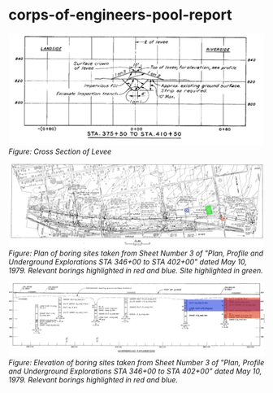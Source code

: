 # corps-of-engineers-pool-report

![Cross Section of Levee](https://raw.githubusercontent.com/nathancolgate/corps-of-engineers-pool-report/master/levee_cross_section.png)
_Figure: Cross Section of Levee_

![Boring Plan](https://raw.githubusercontent.com/nathancolgate/corps-of-engineers-pool-report/master/boring_plan.png)
_Figure: Plan of boring sites taken from Sheet Number 3 of "Plan, Profile and Underground Explorations STA 346+00 to STA 402+00" dated May 10, 1979. Relevant borings highlighted in red and blue. Site highlighted in green._

![Cross Section of Levee](https://raw.githubusercontent.com/nathancolgate/corps-of-engineers-pool-report/master/boring_elevations.png)
_Figure: Elevation of boring sites taken from Sheet Number 3 of "Plan, Profile and Underground Explorations STA 346+00 to STA 402+00" dated May 10, 1979. Relevant borings highlighted in red and blue._
